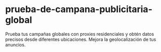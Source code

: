 # prueba-de-campana-publicitaria-global
Prueba tus campañas globales con proxies residenciales y obtén datos precisos desde diferentes ubicaciones. Mejora la geolocalización de tus anuncios.
